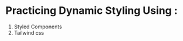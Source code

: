 <h1>Practicing Dynamic Styling Using :</h1>
<ol>
  <li>Styled Components</li>
  <li>Tailwind css</li>
</ol>
